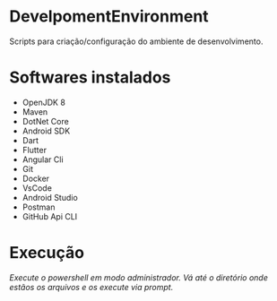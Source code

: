 # DevelpomentEnvironment

Scripts para criação/configuração do ambiente de desenvolvimento.

# Softwares instalados

- OpenJDK 8
- Maven
- DotNet Core
- Android SDK
- Dart
- Flutter
- Angular Cli
- Git
- Docker
- VsCode
- Android Studio
- Postman
- GitHub Api CLI

# Execução

_Execute o powershell em modo administrador._
_Vá até o diretório onde estãos os arquivos e os execute via prompt._
